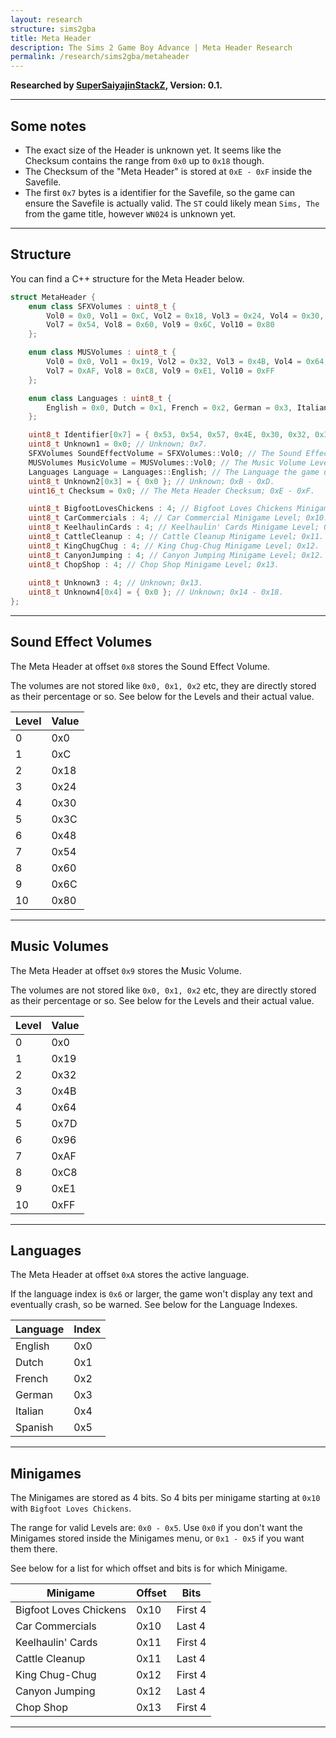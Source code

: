 ```yaml
---
layout: research
structure: sims2gba
title: Meta Header
description: The Sims 2 Game Boy Advance | Meta Header Research
permalink: /research/sims2gba/metaheader
---
```


**Researched by [SuperSaiyajinStackZ](https://github.com/SuperSaiyajinStackZ), Version: 0.1.**
<hr>


## Some notes
- The exact size of the Header is unknown yet. It seems like the Checksum contains the range from `0x0` up to `0x18` though.
- The Checksum of the "Meta Header" is stored at `0xE - 0xF` inside the Savefile.
- The first `0x7` bytes is a identifier for the Savefile, so the game can ensure the Savefile is actually valid. The `ST` could likely mean `Sims, The` from the game title, however `WN024` is unknown yet.
<hr>


## Structure
You can find a C++ structure for the Meta Header below.

```cpp
struct MetaHeader {
	enum class SFXVolumes : uint8_t {
		Vol0 = 0x0, Vol1 = 0xC, Vol2 = 0x18, Vol3 = 0x24, Vol4 = 0x30, Vol5 = 0x3C, Vol6 = 0x48,
		Vol7 = 0x54, Vol8 = 0x60, Vol9 = 0x6C, Vol10 = 0x80
	};

	enum class MUSVolumes : uint8_t {
		Vol0 = 0x0, Vol1 = 0x19, Vol2 = 0x32, Vol3 = 0x4B, Vol4 = 0x64, Vol5 = 0x7D, Vol6 = 0x96,
		Vol7 = 0xAF, Vol8 = 0xC8, Vol9 = 0xE1, Vol10 = 0xFF
	};

	enum class Languages : uint8_t {
		English = 0x0, Dutch = 0x1, French = 0x2, German = 0x3, Italian = 0x4, Spanish = 0x5
	};

	uint8_t Identifier[0x7] = { 0x53, 0x54, 0x57, 0x4E, 0x30, 0x32, 0x34 }; // The identifier the game uses, to validate the Savefile, which is "STWN024"; 0x0 - 0x6.
	uint8_t Unknown1 = 0x0; // Unknown; 0x7.
	SFXVolumes SoundEffectVolume = SFXVolumes::Vol0; // The Sound Effect Volume Level; 0x8.
	MUSVolumes MusicVolume = MUSVolumes::Vol0; // The Music Volume Level; 0x9.
	Languages Language = Languages::English; // The Language the game uses; 0xA.
	uint8_t Unknown2[0x3] = { 0x0 }; // Unknown; 0xB - 0xD.
	uint16_t Checksum = 0x0; // The Meta Header Checksum; 0xE - 0xF.

	uint8_t BigfootLovesChickens : 4; // Bigfoot Loves Chickens Minigame Level; 0x10.
	uint8_t CarCommercials : 4; // Car Commercial Minigame Level; 0x10.
	uint8_t KeelhaulinCards : 4; // Keelhaulin' Cards Minigame Level; 0x11.
	uint8_t CattleCleanup : 4; // Cattle Cleanup Minigame Level; 0x11.
	uint8_t KingChugChug : 4; // King Chug-Chug Minigame Level; 0x12.
	uint8_t CanyonJumping : 4; // Canyon Jumping Minigame Level; 0x12.
	uint8_t ChopShop : 4; // Chop Shop Minigame Level; 0x13.
	
	uint8_t Unknown3 : 4; // Unknown; 0x13.
	uint8_t Unknown4[0x4] = { 0x0 }; // Unknown; 0x14 - 0x18.
};
```
<hr>


## Sound Effect Volumes
The Meta Header at offset `0x8` stores the Sound Effect Volume.

The volumes are not stored like `0x0, 0x1, 0x2` etc, they are directly stored as their percentage or so. See below for the Levels and their actual value.

| Level | Value |
| ----- | ----- |
| 0     | 0x0   |
| 1     | 0xC   |
| 2     | 0x18  |
| 3     | 0x24  |
| 4     | 0x30  |
| 5     | 0x3C  |
| 6     | 0x48  |
| 7     | 0x54  |
| 8     | 0x60  |
| 9     | 0x6C  |
| 10    | 0x80  |

<hr>


## Music Volumes
The Meta Header at offset `0x9` stores the Music Volume.

The volumes are not stored like `0x0, 0x1, 0x2` etc, they are directly stored as their percentage or so. See below for the Levels and their actual value.

| Level | Value |
| ----- | ----- |
| 0     | 0x0   |
| 1     | 0x19  |
| 2     | 0x32  |
| 3     | 0x4B  |
| 4     | 0x64  |
| 5     | 0x7D  |
| 6     | 0x96  |
| 7     | 0xAF  |
| 8     | 0xC8  |
| 9     | 0xE1  |
| 10    | 0xFF  |

<hr>


## Languages
The Meta Header at offset `0xA` stores the active language.

If the language index is `0x6` or larger, the game won't display any text and eventually crash, so be warned. See below for the Language Indexes.

| Language | Index |
| -------- | ----- |
| English  | 0x0   |
| Dutch    | 0x1   |
| French   | 0x2   |
| German   | 0x3   |
| Italian  | 0x4   |
| Spanish  | 0x5   |

<hr>


## Minigames
The Minigames are stored as 4 bits. So 4 bits per minigame starting at `0x10` with `Bigfoot Loves Chickens`.

The range for valid Levels are: `0x0 - 0x5`. Use `0x0` if you don't want the Minigames stored inside the Minigames menu, or `0x1 - 0x5` if you want them there.

See below for a list for which offset and bits is for which Minigame.

| Minigame               | Offset | Bits          |
| ---------------------- | ------ | ------------- |
| Bigfoot Loves Chickens | 0x10   | First 4       |
| Car Commercials        | 0x10   | Last  4       |
| Keelhaulin' Cards      | 0x11   | First 4       |
| Cattle Cleanup         | 0x11   | Last  4       |
| King Chug-Chug         | 0x12   | First 4       |
| Canyon Jumping         | 0x12   | Last  4       |
| Chop Shop              | 0x13   | First 4       |

<hr>